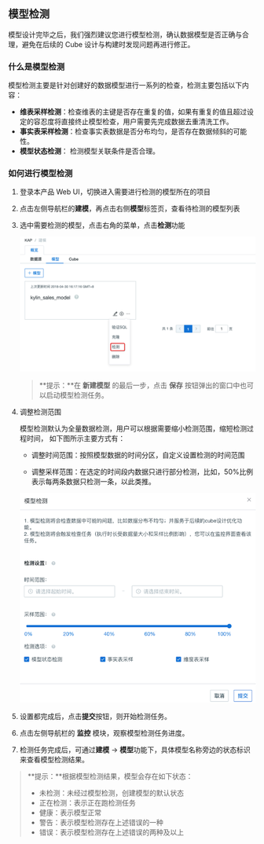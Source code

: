 ## 模型检测

模型设计完毕之后，我们强烈建议您进行模型检测，确认数据模型是否正确与合理，避免在后续的 Cube 设计与构建时发现问题再进行修正。

### 什么是模型检测

模型检测主要是针对创建好的数据模型进行一系列的检查，检测主要包括以下内容：

- **维表采样检测**：检查维表的主键是否存在重复的值，如果有重复的值且超过设定的容忍度将直接终止模型检查，用户需要先完成数据去重清洗工作。
- **事实表采样检测**：检查事实表数据是否分布均匀，是否存在数据倾斜的可能性。
- **模型状态检测**： 检测模型关联条件是否合理。





### 如何进行模型检测

1. 登录本产品 Web UI，切换进入需要进行检测的模型所在的项目

2. 点击左侧导航栏的**建模**，再点击右侧**模型**标签页，查看待检测的模型列表

3. 选中需要检测的模型，点击右角的菜单，点击**检测**功能

   ![检测模型](images/model_check.png)

   > **提示：**在 **新建模型** 的最后一步，点击 **保存** 按钮弹出的窗口中也可以启动模型检测任务。

4. 调整检测范围

   模型检测默认为全量数据检测，用户可以根据需要缩小检测范围，缩短检测过程时间， 如下图所示主要方式有：

   - 调整时间范围：按照模型数据的时间分区，自定义设置检测的时间范围


   - 调整采样范围：在选定的时间段内数据只进行部分检测，比如，50%比例表示每两条数据只检测一条，以此类推。

   ![检测设置](images/model_check_sampling.png)

5. 设置都完成后，点击**提交**按钮，则开始检测任务。

6. 点击左侧导航栏的 **监控** 模块，观察模型检测任务进度。

7. 检测任务完成后，可通过**建模** -> **模型**功能下，具体模型名称旁边的状态标识来查看模型检测结果。


> **提示：**根据模型检测结果，模型会存在如下状态：
>
> - 未检测：未经过模型检测，创建模型的默认状态
> - 正在检测：表示正在跑检测任务
> - 健康：表示模型正常
> - 警告：表示模型检测存在上述错误的一种
> - 错误：表示模型检测存在上述错误的两种及以上
